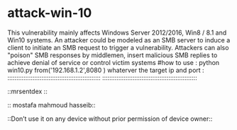 # attack-win-10
This vulnerability mainly affects Windows Server 2012/2016, Win8 / 8.1 and Win10 systems. An attacker could be modeled as an SMB server to induce a client to initiate an SMB request to trigger a vulnerability. Attackers can also "poison" SMB responses by middlemen, insert malicious SMB replies to achieve denial of service or control victim systems
 #how to use :
 python win10.py
 from('192.168.1.2',8080 ) whaterver the target ip and port :
                                                          										::::::::::::::::::::::::::::::::::::::::::::::::::::
																	:::::::::::::::::::::::::::::::::::::::::::::::::::::


::mrsentdex ::

:: mostafa mahmoud hasseib:: 
 
::Don’t use it on any device without prior permission of device owner::
